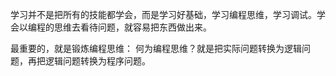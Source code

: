 学习并不是把所有的技能都学会，而是学习好基础，学习编程思维，学习调试。学会以编程的思维去看待问题，就容易把东西做出来。

最重要的，就是锻炼编程思维：
何为编程思维？就是把实际问题转换为逻辑问题，再把逻辑问题转换为程序问题。